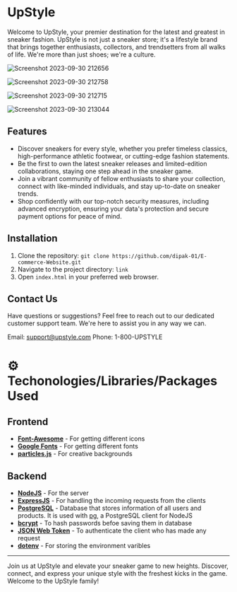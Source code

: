 # UpStyle

Welcome to UpStyle, your premier destination for the latest and greatest in sneaker fashion. UpStyle is not just a sneaker store; it's a lifestyle brand that brings together enthusiasts, collectors, and trendsetters from all walks of life. We're more than just shoes; we're a culture.




![Screenshot 2023-09-30 212656](https://github.com/GauravP23/SampleReadMe/assets/142415456/e535b312-1c57-42ea-9e69-e4ad5791490c)

![Screenshot 2023-09-30 212758](https://github.com/dipak-01/E-commerce-Website/assets/142415456/dda1a334-5986-4d70-a660-a72a08eec52f)

![Screenshot 2023-09-30 212715](https://github.com/dipak-01/E-commerce-Website/assets/142415456/70059b64-bfd7-4fde-ab68-58d362419c61)

![Screenshot 2023-09-30 213044](https://github.com/dipak-01/E-commerce-Website/assets/142415456/69cc35b1-5dad-4436-8562-35febbed6f75)



## Features


- Discover sneakers for every style, whether you prefer timeless classics, high-performance athletic footwear, or 
 cutting-edge fashion statements.
- Be the first to own the latest sneaker releases and limited-edition collaborations, staying one step ahead in the sneaker game.
- Join a vibrant community of fellow enthusiasts to share your collection, connect with like-minded individuals, and stay up-to-date on sneaker trends.
- Shop confidently with our top-notch security measures, including advanced encryption, ensuring your data's protection and secure payment options for peace of mind.


## Installation

1. Clone the repository: `git clone https://github.com/dipak-01/E-commerce-Website.git`
2. Navigate to the project directory: `link`
3. Open `index.html` in your preferred web browser.

   
## Contact Us


Have questions or suggestions? Feel free to reach out to our dedicated customer support team. We're here to assist you in any way we can.

Email: support@upstyle.com
Phone: 1-800-UPSTYLE


# ⚙ Techonologies/Libraries/Packages Used
## Frontend 
- **[Font-Awesome](https://fontawesome.com/)** - For getting different icons 
- **[Google Fonts](https://fonts.google.com/)** - For getting different fonts
- **[particles.js](https://vincentgarreau.com/particles.js/)** - For creative backgrounds 

## Backend
- **[NodeJS](https://nodejs.org/en/docs/)** - For the server
- **[ExpressJS](https://expressjs.com/)** - For handling the incoming requests from the clients
- **[PostgreSQL](https://www.postgresql.org/)** - Database that stores information of all users and products. It is used with [pg](https://www.npmjs.com/package/pg), a PostgreSQL client for NodeJS
- **[bcrypt](https://www.npmjs.com/package/bcrypt)** - To hash passwords befoe saving them in database
- **[JSON Web Token](https://jwt.io/)** - To authenticate the client who has made any request
- **[dotenv](https://www.npmjs.com/package/dotenv)** - For storing the environment varibles


---

Join us at UpStyle and elevate your sneaker game to new heights. Discover, connect, and express your unique style with the freshest kicks in the game. Welcome to the UpStyle family!
